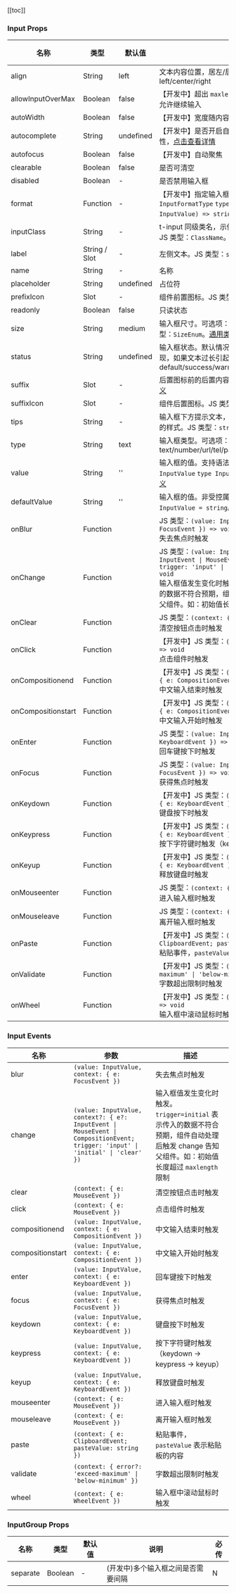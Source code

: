 [//]: # (:: BASE_DOC ::)

[//]: # (## API)
[[toc]]
### Input Props

名称 | 类型 | 默认值 | 说明 | 必传
-- | -- | -- | -- | --
align | String | left | 文本内容位置，居左/居中/居右。可选项：left/center/right | N
allowInputOverMax | Boolean | false | 【开发中】超出 `maxlength` 或 `maxcharacter` 之后是否允许继续输入 | N
autoWidth | Boolean | false | 【开发中】宽度随内容自适应 | N
autocomplete | String | undefined | 【开发中】是否开启自动填充功能，HTML5 原生属性，[点击查看详情](https://developer.mozilla.org/en-US/docs/Web/HTML/Attributes/autocomplete) | N
autofocus | Boolean | false | 【开发中】自动聚焦 | N
clearable | Boolean | false | 是否可清空 | N
disabled | Boolean | - | 是否禁用输入框 | N
format | Function | - | 【开发中】指定输入框展示值的格式。JS 类型：`InputFormatType` `type InputFormatType = (value: InputValue) => string`。[详细类型定义](https://github.com/Tencent/tdesign-vue-next/tree/develop/src/input/type.JS) | N
inputClass | String | - | t-input 同级类名，示例：'name1 name2 name3' 。JS 类型：`ClassName`。[通用类型定义](https://github.com/Tencent/tdesign-vue-next/blob/develop/src/common.JS) | N
label | String / Slot  | - | 左侧文本。JS 类型：`string \| Node`。[通用类型定义](https://github.com/Tencent/tdesign-vue-next/blob/develop/src/common.JS) | N
name | String | - | 名称 | N
placeholder | String | undefined | 占位符 | N
prefixIcon | Slot  | - | 组件前置图标。JS 类型：`Node`。[通用类型定义](https://github.com/Tencent/tdesign-vue-next/blob/develop/src/common.JS) | N
readonly | Boolean | false | 只读状态 | N
size | String | medium | 输入框尺寸。可选项：small/medium/large。JS 类型：`SizeEnum`。[通用类型定义](https://github.com/Tencent/tdesign-vue-next/blob/develop/src/common.JS) | N
status | String | undefined | 输入框状态。默认情况会由组件内部根据实际情况呈现，如果文本过长引起的状态变化。可选项：default/success/warning/error | N
suffix | Slot  | - | 后置图标前的后置内容。JS 类型：`Node`。[通用类型定义](https://github.com/Tencent/tdesign-vue-next/blob/develop/src/common.JS) | N
suffixIcon | Slot  | - | 组件后置图标。JS 类型：`Node`。[通用类型定义](https://github.com/Tencent/tdesign-vue-next/blob/develop/src/common.JS) | N
tips | String  | - | 输入框下方提示文本，会根据不同的 `status` 呈现不同的样式。JS 类型：`string`。[通用类型定义](https://github.com/Tencent/tdesign-vue-next/blob/develop/src/common.JS) | N
type | String | text | 输入框类型。可选项：text/number/url/tel/password/search/submit/hidden | N
value | String | '' | 输入框的值。支持语法糖 `bind:value`。JS 类型：`InputValue` `type InputValue = string`。[详细类型定义](https://github.com/Tencent/tdesign-vue-next/tree/develop/src/input/type.JS) | N
defaultValue | String | '' | 输入框的值。非受控属性。JS 类型：`InputValue` `type InputValue = string`。[详细类型定义](https://github.com/Tencent/tdesign-vue-next/tree/develop/src/input/type.JS) | N
onBlur | Function |  | JS 类型：`(value: InputValue, context: { e: FocusEvent }) => void`<br/>失去焦点时触发 | N
onChange | Function |  | JS 类型：`(value: InputValue, context?: { e?: InputEvent \| MouseEvent \| CompositionEvent; trigger: 'input' \| 'initial' \| 'clear' }) => void`<br/>输入框值发生变化时触发。`trigger=initial` 表示传入的数据不符合预期，组件自动处理后触发 change 告知父组件。如：初始值长度超过 `maxlength` 限制 | N
onClear | Function |  | JS 类型：`(context: { e: MouseEvent }) => void`<br/>清空按钮点击时触发 | N
onClick | Function |  | 【开发中】JS 类型：`(context: { e: MouseEvent }) => void`<br/>点击组件时触发 | N
onCompositionend | Function |  | 【开发中】JS 类型：`(value: InputValue, context: { e: CompositionEvent }) => void`<br/>中文输入结束时触发 | N
onCompositionstart | Function |  | 【开发中】JS 类型：`(value: InputValue, context: { e: CompositionEvent }) => void`<br/>中文输入开始时触发 | N
onEnter | Function |  | JS 类型：`(value: InputValue, context: { e: KeyboardEvent }) => void`<br/>回车键按下时触发 | N
onFocus | Function |  | JS 类型：`(value: InputValue, context: { e: FocusEvent }) => void`<br/>获得焦点时触发 | N
onKeydown | Function |  | 【开发中】JS 类型：`(value: InputValue, context: { e: KeyboardEvent }) => void`<br/>键盘按下时触发 | N
onKeypress | Function |  | 【开发中】JS 类型：`(value: InputValue, context: { e: KeyboardEvent }) => void`<br/>按下字符键时触发（keydown -> keypress -> keyup） | N
onKeyup | Function |  | 【开发中】JS 类型：`(value: InputValue, context: { e: KeyboardEvent }) => void`<br/>释放键盘时触发 | N
onMouseenter | Function |  | JS 类型：`(context: { e: MouseEvent }) => void`<br/>进入输入框时触发 | N
onMouseleave | Function |  | JS 类型：`(context: { e: MouseEvent }) => void`<br/>离开输入框时触发 | N
onPaste | Function |  | 【开发中】JS 类型：`(context: { e: ClipboardEvent; pasteValue: string }) => void`<br/>粘贴事件，`pasteValue` 表示粘贴板的内容 | N
onValidate | Function |  | 【开发中】JS 类型：`(context: { error?: 'exceed-maximum' \| 'below-minimum' }) => void`<br/>字数超出限制时触发 | N
onWheel | Function |  | 【开发中】JS 类型：`(context: { e: WheelEvent }) => void`<br/>输入框中滚动鼠标时触发 | N

### Input Events

名称 | 参数 | 描述
-- | -- | --
blur | `(value: InputValue, context: { e: FocusEvent })` | 失去焦点时触发
change | `(value: InputValue, context?: { e?: InputEvent \| MouseEvent \| CompositionEvent; trigger: 'input' \| 'initial' \| 'clear' })` | 输入框值发生变化时触发。`trigger=initial` 表示传入的数据不符合预期，组件自动处理后触发 change 告知父组件。如：初始值长度超过 `maxlength` 限制
clear | `(context: { e: MouseEvent })` | 清空按钮点击时触发
click | `(context: { e: MouseEvent })` | 点击组件时触发
compositionend | `(value: InputValue, context: { e: CompositionEvent })` | 中文输入结束时触发
compositionstart | `(value: InputValue, context: { e: CompositionEvent })` | 中文输入开始时触发
enter | `(value: InputValue, context: { e: KeyboardEvent })` | 回车键按下时触发
focus | `(value: InputValue, context: { e: FocusEvent })` | 获得焦点时触发
keydown | `(value: InputValue, context: { e: KeyboardEvent })` | 键盘按下时触发
keypress | `(value: InputValue, context: { e: KeyboardEvent })` | 按下字符键时触发（keydown -> keypress -> keyup）
keyup | `(value: InputValue, context: { e: KeyboardEvent })` | 释放键盘时触发
mouseenter | `(context: { e: MouseEvent })` | 进入输入框时触发
mouseleave | `(context: { e: MouseEvent })` | 离开输入框时触发
paste | `(context: { e: ClipboardEvent; pasteValue: string })` | 粘贴事件，`pasteValue` 表示粘贴板的内容
validate | `(context: { error?: 'exceed-maximum' \| 'below-minimum' })` | 字数超出限制时触发
wheel | `(context: { e: WheelEvent })` | 输入框中滚动鼠标时触发

### InputGroup Props

名称 | 类型 | 默认值 | 说明 | 必传
-- | -- | -- | -- | --
separate | Boolean | - | (开发中)多个输入框之间是否需要间隔 | N

